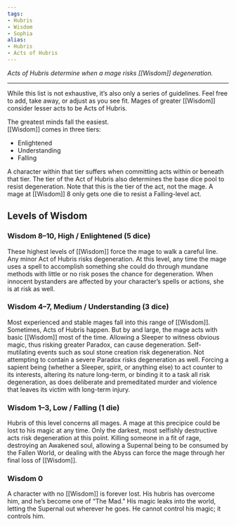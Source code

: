 ```yaml
---
tags:
- Hubris
- Wisdom
- Sophia
alias:
- Hubris
- Acts of Hubris
---
```


_Acts of Hubris determine when a mage risks [[Wisdom]] degeneration._

---

While this list is not exhaustive, it’s also only a series of guidelines. Feel free to add, take away, or adjust as you see fit. Mages of greater [[Wisdom]] consider lesser acts to be Acts of Hubris. 

The greatest minds fall the easiest.\
[[Wisdom]] comes in three tiers: 
- Enlightened 
- Understanding
- Falling

A character within that tier suffers when committing acts within or beneath that tier. The tier of the Act of Hubris also determines the base dice pool to resist degeneration. Note that this is the tier of the act, not the mage. A mage at [[Wisdom]] 8 only gets one die to resist a Falling-level act.

## Levels of Wisdom

### Wisdom 8–10, High / Enlightened (5 dice) 

These highest levels of [[Wisdom]] force the mage to walk a careful line. Any minor Act of Hubris risks degeneration. At this level, any time the mage uses a spell to accomplish something she could do through mundane methods with little or no risk poses the chance for degeneration. When innocent bystanders are affected by your character’s spells or actions, she is at risk as well.

### Wisdom 4–7, Medium / Understanding (3 dice)

Most experienced and stable mages fall into this range of [[Wisdom]]. Sometimes, Acts of Hubris happen. But by and large, the mage acts with basic [[Wisdom]] most of the time. Allowing a Sleeper to witness obvious magic, thus risking greater Paradox, can cause degeneration. Self-mutilating events such as soul stone creation risk degeneration. Not attempting to contain a severe Paradox risks degeneration as well. Forcing a sapient being (whether a Sleeper, spirit, or anything else) to act counter to its interests, altering its nature long-term, or binding it to a task all risk degeneration, as does deliberate and premeditated murder and violence that leaves its victim with long-term injury.

### Wisdom 1–3, Low / Falling (1 die)

Hubris of this level concerns all mages. A mage at this precipice could be lost to his magic at any time. Only the darkest, most selfishly destructive acts risk degeneration at this point. Killing someone in a fit of rage, destroying an Awakened soul, allowing a Supernal being to be consumed by the Fallen World, or dealing with the Abyss can force the mage through her final loss of [[Wisdom]].

### Wisdom 0

A character with no [[Wisdom]] is forever lost. His hubris has overcome him, and he’s become one of “The Mad.” His magic leaks into the world, letting the Supernal out wherever he goes. He cannot control his magic; it controls him.